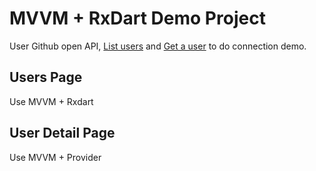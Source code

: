 # MVVM + RxDart Demo Project
User Github open API, [List users](https://docs.github.com/en/rest/reference/users#list-users) and [Get a user](https://docs.github.com/en/rest/reference/users#get-a-user) to do connection demo.

## Users Page
Use MVVM + Rxdart 

## User Detail Page
Use MVVM + Provider

